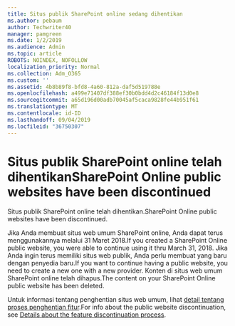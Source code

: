 ```yaml
---
title: Situs publik SharePoint online sedang dihentikan
ms.author: pebaum
author: Techwriter40
manager: pamgreen
ms.date: 1/2/2019
ms.audience: Admin
ms.topic: article
ROBOTS: NOINDEX, NOFOLLOW
localization_priority: Normal
ms.collection: Adm_O365
ms.custom: ''
ms.assetid: 4b8b89f8-bfd8-4a60-812a-daf5d519788e
ms.openlocfilehash: a499e71407df388ef30b0bdd4d2c46184f13d0e8
ms.sourcegitcommit: a65d196d00adb70045af5caca9828fe44b951f61
ms.translationtype: MT
ms.contentlocale: id-ID
ms.lasthandoff: 09/04/2019
ms.locfileid: "36750307"
---
```

# <a name="sharepoint-online-public-websites-have-been-discontinued"></a><span data-ttu-id="01360-102">Situs publik SharePoint online telah dihentikan</span><span class="sxs-lookup"><span data-stu-id="01360-102">SharePoint Online public websites have been discontinued</span></span>

<span data-ttu-id="01360-103">Situs publik SharePoint online telah dihentikan.</span><span class="sxs-lookup"><span data-stu-id="01360-103">SharePoint Online public websites have been discontinued.</span></span>

<span data-ttu-id="01360-104">Jika Anda membuat situs web umum SharePoint online, Anda dapat terus menggunakannya melalui 31 Maret 2018.</span><span class="sxs-lookup"><span data-stu-id="01360-104">If you created a SharePoint Online public website, you were able to continue using it thru March 31, 2018.</span></span> <span data-ttu-id="01360-105">Jika Anda ingin terus memiliki situs web publik, Anda perlu membuat yang baru dengan penyedia baru.</span><span class="sxs-lookup"><span data-stu-id="01360-105">If you want to continue having a public website, you need to create a new one with a new provider.</span></span> <span data-ttu-id="01360-106">Konten di situs web umum SharePoint online telah dihapus.</span><span class="sxs-lookup"><span data-stu-id="01360-106">The content on your SharePoint Online public website has been deleted.</span></span>

<span data-ttu-id="01360-107">Untuk informasi tentang penghentian situs web umum, lihat [detail tentang proses penghentian fitur](https://go.microsoft.com/fwlink/?linkid=866980).</span><span class="sxs-lookup"><span data-stu-id="01360-107">For info about the public website discontinuation, see [Details about the feature discontinuation process](https://go.microsoft.com/fwlink/?linkid=866980).</span></span>
